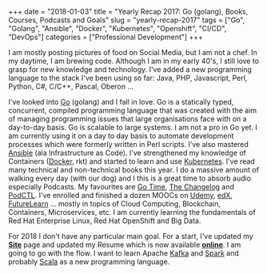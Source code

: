 +++
date = "2018-01-03"
title = "Yearly Recap 2017: Go (golang), Books, Courses, Podcasts and Goals"
slug = "yearly-recap-2017"
tags = ["Go", "Golang", "Ansible", "Docker", "Kubernetes", "Openshift", "CI/CD", "DevOps"]
categories = ["Professional Development"]
+++

I am mostly posting pictures of food on Social Media, but I am not a chef. In my daytime, I am brewing code. Although I am in my early 40's, I still love to grasp for new knowledge and technology. I've added a new programming language to the stack I've been using so far: Java, PHP, Javascript, Perl, Python, C#, C/C++, Pascal, Oberon ...

I've looked into [Go](https://golang.org) (golang) and I fall in love. Go is a statically typed, concurrent, compiled programming language that was created with the aim of managing programming issues that large organisations face with on a day-to-day basis. Go is scalable to large systems. I am not a pro in Go yet. I am currently using it on a day to day basis to automate development processes which were formerly written in Perl scripts.
I've also mastered [Ansible](https://www.ansible.com) (ala Infrastructure as Code). I've strengthened my knowledge of Containers ([Docker](https://www.docker.com), rkt) and started to learn and use [Kubernetes](https://kubernetes.io).
I've read many technical and non-technical books this year. I do a massive amount of walking every day (with our dog) and I this is a great time to absorb audio especially Podcasts. My favourites are [Go Time](https://changelog.com/gotime), [The Changelog](https://changelog.com/podcast) and [PodCTL](https://blog.openshift.com/). I've enrolled and finished a dozen MOOCs on [Udemy](https://www.udemy.com), [edX](https://www.edx.org), [FutureLearn](https://www.futurelearn.com) ... mostly in topics of Cloud Computing, Blockchain, Containers, Microservices, etc. I am currently learning the fundamentals of Red Hat Enterprise Linux, Red Hat OpenShift and Big Data.

For 2018 I don't have any particular main goal. For a start, I've updated my [**Site**](https://www.loncar.net) page and updated my Resume which is now available [**online**](https://resume.loncar.net). I am going to go with the flow. I want to learn Apache [Kafka](https://kafka.apache.org) and [Spark](https://spark.apache.org) and probably [Scala](http://www.scala-lang.org) as a new programming language.
